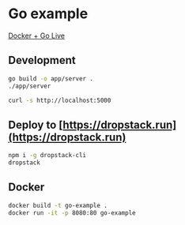 # Go example

[Docker + Go Live](https://sdygvymr.dropstack.run)

## Development

```bash
go build -o app/server .
./app/server
```

```bash
curl -s http://localhost:5000
```
## Deploy to [https://dropstack.run](https://dropstack.run)

```bash
npm i -g dropstack-cli
dropstack
```

## Docker

```bash
docker build -t go-example .
docker run -it -p 8080:80 go-example
```
